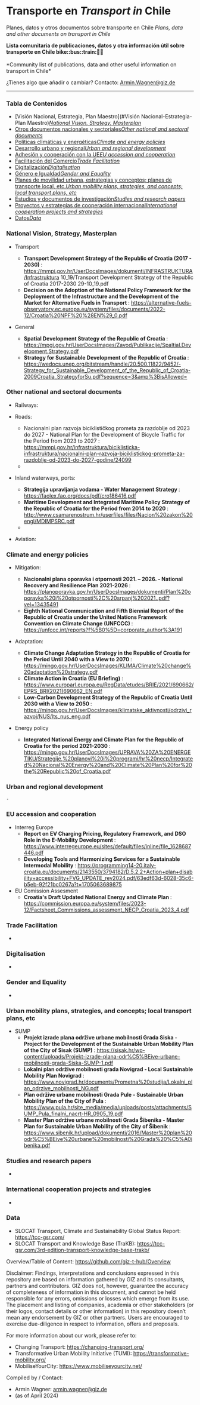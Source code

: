 # Transporte en *Transport in* Chile
Planes, datos y otros documentos sobre transporte en Chile *Plans, data and other documents on transport in Chile* 

<b> 
Lista comunitaria de publicaciones, datos y otra información útil sobre transporte en Chile bike::bus::train:🌳🚊
</b><br><br>
*Community list of publications, data and other useful information on transport in Chile*

¿Tienes algo que añadir o cambiar? Contacto: Armin.Wagner@giz.de

------------------------------

### Tabla de Contenidos

- [Visión Nacional, Estrategia, Plan Maestro](#Visión Nacional-Estrategia-Plan Maestro)*[National Vision, Strategy, Masterplan](#National-Vision-Strategy-Masterplan)*
- [Otros documentos nacionales y sectoriales](#Otros-documentos-nacionales-sectoriales)*[Other national and sectoral documents](#other-national-sectoral-documents)* 
- [Políticas climáticas y energéticas](#Políticas-climáticas-energéticas)*[Climate and energy policies](#climate-energy-policies)*
- [Desarrollo urbano y regional](#urbano)*[Urban and regional development](#urban)*
- [Adhesión y cooperación con la UE](#Adhesión-UE)*[EU accession and cooperation](#eu-accession)*
- [Facilitación del Comercio](#Facilitación-del-Comercio)*[Trade Facilitation](#trade-facilitation)*  
- [Digitalización](#Digitalización)*[Digitalisation](#digitalisation)*
- [Género e Igualdad](#Género)*[Gender and Equality](#gender)*
- [Planes de movilidad urbana, estrategias y conceptos; planes de transporte local, etc.](#planes-de-transporte-local)*[Urban mobility plans, strategies, and concepts; local transport plans, etc](#local-transport-plans)* 
- [Estudios y documentos de investigación](#Estudios-investigación)*[Studies and research papers](#studies-research)*
- [Proyectos y estrategias de cooperación internacional](#cooperación-internacional)*[International cooperation projects and strategies](#International-cooperation)*
- [Datos](#Datos)*[Data](#data)*

  
### National Vision, Strategy, Masterplan <a name="national-vision-strategy-masterplan"></a> 

- Transport
  	- <b> Transport Development Strategy of the Republic of Croatia (2017 - 2030) </b>: https://mmpi.gov.hr/UserDocsImages/dokumenti/INFRASTRUKTURA/Infrastruktura 10_19/Transport Development Strategy of the Republic of Croatia 2017-2030 29-10_19.pdf
	- <b> Decision on the Adoption of the National Policy Framework for the Deployment of the Infrastructure and the Development of the Market for Alternative Fuels in Transport </b>: https://alternative-fuels-observatory.ec.europa.eu/system/files/documents/2022-12/Croatia%20NPF%20%28EN%29_0.pdf

- General
	- <b> Spatial Development Strategy of the Republic of Croatia </b>: https://mpgi.gov.hr/UserDocsImages/Zavod/Publikacije/Spaltial.Development.Strategy.pdf
   	- <b> Strategy for Sustainable Development of the Republic of Croatia </b>: https://wedocs.unep.org/bitstream/handle/20.500.11822/9452/-Strategy_for_Sustainable_Development_of_the_Republic_of_Croatia-2009Croatia_StrategyforSu.pdf?sequence=3&amp%3BisAllowed=
   	  

### Other national and sectoral documents <a name="other-national-sectoral-documents"></a> 

- Railways:
 
- Roads:
  	- Nacionalni plan razvoja biciklističkog prometa za razdoblje od 2023 do 2027 - National Plan for the Development of Bicycle Traffic for the Period from 2023 to 2027 </b>: https://mmpi.gov.hr/infrastruktura/biciklisticka-infrastruktura/nacionalni-plan-razvoja-biciklistickog-prometa-za-razdoblje-od-2023-do-2027-godine/24099
  	- 
    
- Inland waterways, ports:
  	- <b> Strategija upravljanja vodama - Water Management Strategy </b>: https://faolex.fao.org/docs/pdf/cro186416.pdf
  	- <b> Maritime Development and Integrated Maritime Policy Strategy of the Republic of Croatia for the Period from 2014 to 2020 </b>: http://www.csamarenostrum.hr/userfiles/files/Nacion%20zakon%20engl/MDIMPSRC.pdf
  	- 
- Aviation:

### Climate and energy policies <a name="climate-energy-policies"></a> 

- Mitigation:
 	- <b> Nacionalni plana oporavka i otpornosti 2021. – 2026. - National Recovery and Resilience Plan 2021-2026 </b>: https://planoporavka.gov.hr/UserDocsImages/dokumenti/Plan%20oporavka%20i%20otpornosti%2C%20srpanj%202021..pdf?vel=13435491
	- <b> Eighth National Communication and Fifth Biennial Report of the Republic of Croatia under the United Nations Framework Convention on Climate Change (UNFCCC) </b>: https://unfccc.int/reports?f%5B0%5D=corporate_author%3A191
   
- Adaptation:
  	- <b> Climate Change Adaptation Strategy in the Republic of Croatia for the Period Until 2040 with a View to 2070 </b>: https://mingo.gov.hr/UserDocsImages/KLIMA/Climate%20change%20adaptation%20strategy.pdf
  	- <b> Climate Action in Croatia (EU Briefing) </b>: https://www.europarl.europa.eu/RegData/etudes/BRIE/2021/690662/EPRS_BRI(2021)690662_EN.pdf
  	- <b> Low-Carbon Development Strategy of the Republic of Croatia Until 2030 with a View to 2050 </b>: https://mingo.gov.hr/UserDocsImages/klimatske_aktivnosti/odrzivi_razvoj/NUS/lts_nus_eng.pdf

- Energy policy 
	- <b> Integrated National Energy and Climate Plan for the Republic of Croatia for the period 2021-2030 </b>: https://mingo.gov.hr/UserDocsImages/UPRAVA%20ZA%20ENERGETIKU/Strategije,%20planovi%20i%20programi/hr%20necp/Integrated%20Nacional%20Energy%20and%20Climate%20Plan%20for%20the%20Republic%20of_Croatia.pdf
  

### Urban and regional development <a name="urban"></a> 

 	- 

### EU accession and cooperation <a name="eu-accession"></a> 

- Interreg Europe
 	- <b> Report on EV Charging Pricing, Regulatory Framework, and DSO Role in the E-Mobility Development </b>: https://www.interregeurope.eu/sites/default/files/inline/file_1628687446.pdf
 	- <b> Developing Tools and Harmonizing Services for a Sustainable Intermodal Mobility </b>: https://programming14-20.italy-croatia.eu/documents/2143550/3794182/D.5.2.2+Action+plan+disability+accessibility+FVG_UPDATE_rev2024.pdf/63edf63d-6028-35c6-b5eb-92f21bc0267a?t=1705063689875
- EU Comission Assesment
  	- <b> Croatia's Draft Updated National Energy and Climate Plan </b>: https://commission.europa.eu/system/files/2023-12/Factsheet_Commissions_assessment_NECP_Croatia_2023_4.pdf

### Trade Facilitation <a name="trade-facilitation"></a> 

-

### Digitalisation <a name="digitalisation"></a>

-

### Gender and Equality <a name="gender"></a>

-

### Urban mobility plans, strategies, and concepts; local transport plans, etc <a name="local-transport-plans"></a>  

- SUMP
  	- <b> Projekt izrade plana održive urbane mobilnosti Grada Siska - Project for the Development of the Sustainable Urban Mobility Plan of the City of Sisak (SUMP) </b>: https://sisak.hr/wp-content/uploads/Projekt-izrade-plana-odr%C5%BEive-urbane-mobilnosti-grada-Siska-SUMP-1.pdf
  	- <b> Lokalni plan održive mobilnosti grada Novigrad - Local Sustainable Mobility Plan Novigrad </b>: https://www.novigrad.hr/documents/Prometna%20studija/Lokalni_plan_odrzive_mobilnosti_NG.pdf
  	- <b> Plan održive urbane mobilnosti Grada Pule - Sustainable Urban Mobility Plan of the City of Pula </b>: https://www.pula.hr/site_media/media/uploads/posts/attachments/SUMP_Pula_finalni_nacrt-HR_0905_19.pdf
  	- <b> Master Plan održive urbane mobilnosti Grada Šibenika - Master Plan for Sustainable Urban Mobility of the City of Šibenik </b>: https://www.sibenik.hr/upload/dokumenti/2016/Master%20plan%20odr%C5%BEive%20urbane%20mobilnosti%20Grada%20%C5%A0ibenika.pdf

### Studies and research papers <a name="studies-research"></a> 

-

### International cooperation projects and strategies <a name="international-cooperation"></a> 

-

### Data <a name="data"></a>

- SLOCAT Transport, Climate and Sustainability Global Status Report: https://tcc-gsr.com/ 
- SLOCAT Transport and Knowledge Base (TraKB):  https://tcc-gsr.com/3rd-edition-transport-knowledge-base-trakb/ 
 


Overview/Table of Content: https://github.com/giz-t-hub/Overview

Disclaimer: Findings, interpretations and conclusions expressed in this repository are based on information gathered by GIZ and its consultants, partners and contributors. GIZ does not, however, guarantee the accuracy of completeness of information in this document, and cannot be held responsible for any errors, omissions or losses which emerge from its use. The placement and listing of companies, academia or other stakeholders (or their logos, contact details or other information) in this repository doesn’t mean any endorsement by GIZ or other partners. Users are encouraged to exercise due-diligence in respect to information, offers and proposals.


For more information about our work, please refer to: 
- Changing Transport: https://changing-transport.org/
-	Transformative Urban Mobility Initiative (TUMI): https://transformative-mobility.org/
-	MobiliseYourCity: https://www.mobiliseyourcity.net/
		
Compiled by / Contact:
- Armin Wagner: armin.wagner@giz.de
- (as of April 2024)
